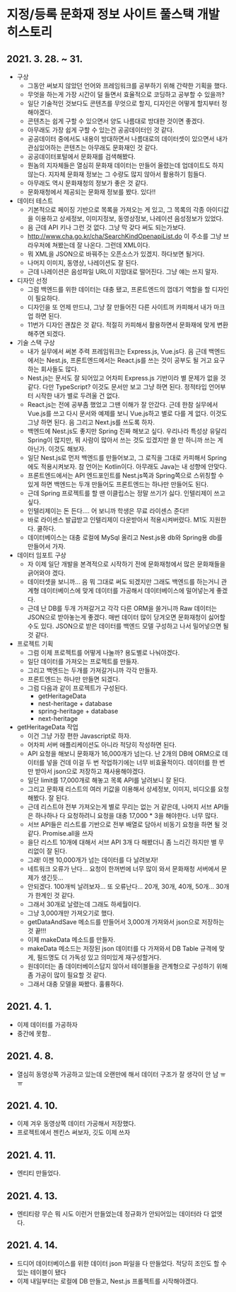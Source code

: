# 지정/등록 문화재 정보 사이트 풀스택 개발 히스토리

## 2021. 3. 28. ~ 31.

-   구상
    -   그동안 써보지 않았던 언어와 프레임워크를 공부하기 위해 간략한 기획을 했다.
    -   무엇을 하는게 가장 시간이 덜 들면서 효율적으로 코딩하고 공부할 수 있을까?
    -   일단 기술적인 것보다도 콘텐츠를 무엇으로 할지, 디자인은 어떻게 할지부터 정해야겠다.
    -   콘텐츠는 쉽게 구할 수 있으면서 양도 나름대로 방대한 것이면 좋겠다.
    -   아무래도 가장 쉽게 구할 수 있는건 공공데이터인 것 같다.
    -   공공데이터 중에서도 내용이 방대하면서 나름대로의 데이터셋이 있으면서 내가 관심있어하는 콘텐츠는 아무래도 문화재인 것 같다.
    -   공공데이터포털에서 문화재를 검색해봤다.
    -   뭔놈의 지자체들은 열심히 문화재 데이터는 만들어 올렸는데 업데이트도 하지 않는다. 지자체 문화재 정보는 그 수량도 많지 않아서 활용하기 힘들다.
    -   아무래도 역시 문화재청의 정보가 좋은 것 같다.
    -   문화재청에서 제공되는 문화재 정보를 봤다. 있다!!
-   데이터 테스트
    -   기본적으로 페이징 기반으로 목록을 가져오는 게 있고, 그 목록의 각종 아이디값을 이용하고 상세정보, 이미지정보, 동영상정보, 나레이션 음성정보가 있었다.
    -   음 근데 API 키나 그런 것 없다. 그냥 막 갖다 써도 되는가보다.
    -   http://www.cha.go.kr/cha/SearchKindOpenapiList.do 이 주소를 그냥 브라우저에 쳐봤는데 잘 나온다. 그런데 XML이다.
    -   뭐 XML을 JSON으로 바꿔주는 오픈소스가 있겠지. 하다보면 될거다.
    -   나머지 이미지, 동영상, 나레이션도 잘 된다.
    -   근데 나레이션은 음성파일 URL이 지맘대로 떨어진다. 그냥 얘는 쓰지 말자.
-   디자인 선정
    -   그럼 백엔드를 위한 데이터는 대충 됐고, 프론트엔드의 껍데기 역할을 할 디자인이 필요하다.
    -   디자인을 또 언제 만드냐, 그냥 잘 만들어진 다른 사이트꺼 카피해서 내가 마크업 하면 된다.
    -   11번가 디자인 괜찮은 것 같다. 적절히 카피해서 활용하면서 문화재에 맞게 변환해주면 되겠다.
-   기술 스택 구상
    -   내가 실무에서 써본 주력 프레임워크는 Express.js, Vue.js다. 음 근데 백엔드에서는 Nest.js, 프론트엔드에서는 React.js를 쓰는 것이 공부도 될 거고 요구하는 회사들도 많다.
    -   Nest.js는 문서도 잘 되어있고 어차피 Express.js 기반이라 별 문제가 없을 것 같다. 다만 TypeScript? 이것도 문서만 보고 그냥 하면 된다. 정적타입 언어부터 시작한 내가 별로 두려울 건 없다.
    -   React.js는 전에 공부좀 했었고 그땐 이해가 잘 안갔다. 근데 한참 실무에서 Vue.js를 쓰고 다시 문서와 예제를 보니 Vue.js하고 별로 다를 게 없다. 이것도 그냥 하면 된다. 음 그리고 Next.js를 쓰도록 하자.
    -   백엔드에 Nest.js도 좋지만 Spring 진짜 해보고 싶다. 우리나라 특성상 유달리 Spring이 많지만, 뭐 사람이 많아서 쓰는 것도 있겠지만 쓸 만 하니까 쓰는 게 아닌가. 이것도 해보자.
    -   일단 Nest.js로 먼저 백엔드를 만들어보고, 그 로직을 그대로 카피해서 Spring에도 적용시켜보자. 참 언어는 Kotlin이다. 아무래도 Java는 내 성향에 안맞다.
    -   프론트엔드에서는 API 엔드포인트를 Nest.js쪽과 Spring쪽으로 스위칭할 수 있게 하면 백엔드는 두개 만들어도 프론트엔드는 하나만 만들어도 된다.
    -   근데 Spring 프로젝트를 할 땐 이클립스는 정말 쓰기가 싫다. 인텔리제이 쓰고 싶다.
    -   인텔리제이는 돈 든다.... 어 보니까 학생은 무료 라이센스 준다!!
    -   바로 라이센스 발급받고 인텔리제이 다운받아서 적용시켜버렸다. M1도 지원한다. 쿨하다.
    -   데이터베이스는 대충 로컬에 MySql 올리고 Nest.js용 db와 Spring용 db를 만들어서 가자.
-   데이터 임포트 구상
    -   자 이제 일단 개발을 본격적으로 시작하기 전에 문화재청에서 많은 문화재들을 긁어와야 겠다.
    -   데이터셋을 보니까... 음 뭐 그대로 써도 되겠지만 그래도 백엔드를 하는거니 관계형 데이터베이스에 맞게 데이터를 가공해서 데이터베이스에 밀어넣는게 좋겠다.
    -   근데 난 DB를 두개 가져갈거고 각각 다른 ORM을 쓸거니까 Raw 데이터는 JSON으로 받아놓는게 좋겠다. 매번 데이터 많이 당겨오면 문화재청이 싫어할 수도 있다. JSON으로 받은 데이터를 백엔드 모델 구성하고 나서 밀어넣으면 될 것 같다.
-   프로젝트 기획
    -   그럼 이제 프로젝트를 어떻게 나눌까? 용도별로 나눠야겠다.
    -   일단 데이터를 가져오는 프로젝트를 만들자.
    -   그리고 백엔드는 두개를 가져갈거니까 각각 만들자.
    -   프론트엔드는 하나만 만들면 되겠다.
    -   그럼 다음과 같이 프로젝트가 구성된다.
        -   getHeritageData
        -   nest-heritage + database
        -   spring-heritage + database
        -   next-heritage
-   getHeritageData 작업
    -   이건 그냥 가장 편한 Javascript로 하자.
    -   어차피 서버 애플리케이션도 아니라 적당히 작성하면 된다.
    -   API 요청을 해보니 문화재가 16,000개가 넘는다. 난 2개의 DB에 ORM으로 데이터를 넣을 건데 이걸 두 번 작업하기에는 너무 비효율적이다. 데이터를 한 번만 받아서 json으로 저장하고 재사용해야겠다.
    -   일단 limit를 17,000개로 해놓고 목록 API를 날려보니 잘 된다.
    -   그리고 문화재 리스트의 여러 키값을 이용해서 상세정보, 이미지, 비디오를 요청해봤다. 잘 된다.
    -   근데 리스트야 전부 가져오는게 별로 무리는 없는 거 같은데, 나머지 서브 API들은 하나하나 다 요청하려니 요청을 대충 17,000 \* 3을 해야한다. 너무 많다.
    -   서브 API들은 리스트를 기반으로 전부 배열로 담아서 비동기 요청을 하면 될 것 같다. Promise.all을 쓰자
    -   을단 리스트 10개에 대해서 서브 API 3개 다 해봤더니 좀 느리긴 하지만 별 무리없이 잘 된다.
    -   그래! 이젠 10,000개가 넘는 데이터를 다 날려보자!
    -   네트워크 오류가 난다... 요청이 한꺼번에 너무 많이 와서 문화재청 서버에서 문제가 생긴듯...
    -   안되겠다. 100개씩 날려보자... 또 오류난다... 20개, 30개, 40개, 50개... 30개가 한계인 것 같다.
    -   그래서 30개로 날렸는데 그래도 하세월이다.
    -   그냥 3,000개만 가져오기로 했다.
    -   getDataAndSave 메소드를 만들어서 3,000개 가져와서 json으로 저장하는 것 끝!!!
    -   이제 makeData 메소드를 만들자.
    -   makeData 메소드는 저장된 json 데이터를 다 가져와서 DB Table 규격에 맞게, 필드명도 더 가독성 있고 의미있게 재구성할거다.
    -   원데이터는 좀 데이터베이스답지 않아서 테이블들을 관계형으로 구성하기 위해 좀 가공이 많이 필요할 것 같다.
    -   그래서 대충 모델을 짜봤다. 훌륭하다.

## 2021. 4. 1.

-   이제 데이터를 가공하자
-   중간에 못함..

## 2021. 4. 8.

-   열심히 동영상쪽 가공하고 있는데 오랜만에 해서 데이터 구조가 잘 생각이 안 남 ㅠㅠ

## 2021. 4. 10.

-   이제 겨우 동영상쪽 데이터 가공해서 저장했다.
-   프로젝트에서 젠킨스 써보자, 깃도 이제 쓰자

## 2021. 4. 11.

-   엔티티 만들었다.

## 2021. 4. 13.

-   엔티티랑 무슨 뭐 시도 이런거 만들었는데 정규화가 안되어있는 데이터라 다 없앳다.

## 2021. 4. 14.

-   드디어 데이터베이스를 위한 데이터 json 파일을 다 만들었다. 적당히 조인도 할 수 있는 테이블이 됐다
-   이제 내일부터는 로컬에 DB 만들고, Nest.js 프롤젝트를 시작해야겠다.
